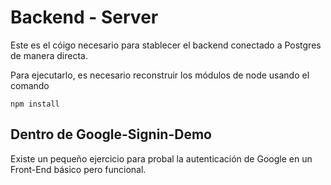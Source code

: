 # Backend - Server

Este es el cóigo necesario para stablecer el backend 
conectado a Postgres de manera directa.

Para ejecutarlo, es necesario reconstruir los módulos
de node usando el comando

```
npm install
```

## Dentro de Google-Signin-Demo
Existe un pequeño ejercicio para probal la 
autenticación de Google en un Front-End básico pero
funcional.
